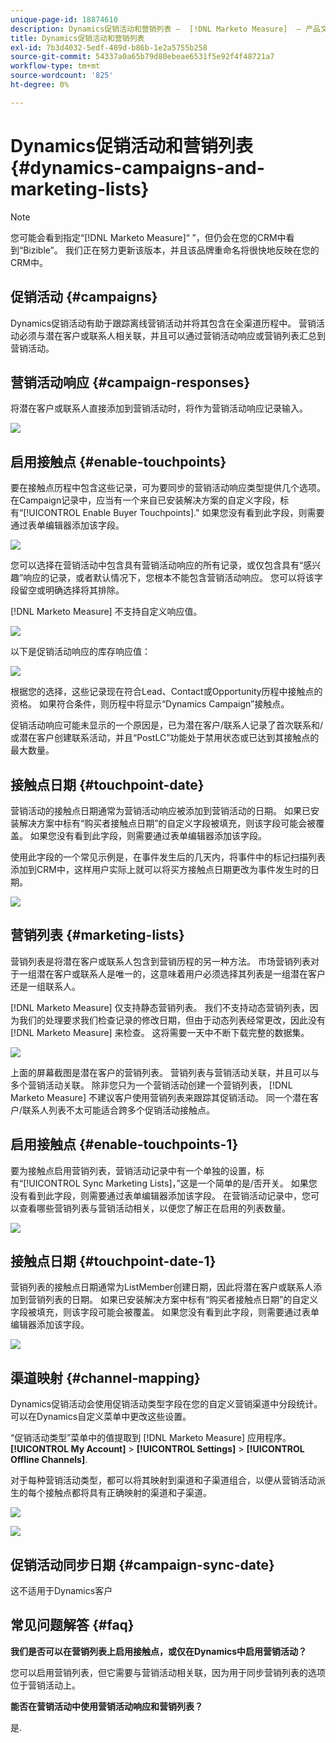 ```yaml
---
unique-page-id: 18874610
description: Dynamics促销活动和营销列表 —  [!DNL Marketo Measure]  — 产品文档
title: Dynamics促销活动和营销列表
exl-id: 7b3d4032-5edf-489d-b86b-1e2a5755b258
source-git-commit: 54337a0a65b79d80ebeae6531f5e92f4f48721a7
workflow-type: tm+mt
source-wordcount: '825'
ht-degree: 0%

---
```


# Dynamics促销活动和营销列表 {#dynamics-campaigns-and-marketing-lists}

>[!NOTE]
>
>您可能会看到指定“[!DNL Marketo Measure]“ ”，但仍会在您的CRM中看到“Bizible”。 我们正在努力更新该版本，并且该品牌重命名将很快地反映在您的CRM中。

## 促销活动 {#campaigns}

Dynamics促销活动有助于跟踪离线营销活动并将其包含在全渠道历程中。 营销活动必须与潜在客户或联系人相关联，并且可以通过营销活动响应或营销列表汇总到营销活动。

## 营销活动响应 {#campaign-responses}

将潜在客户或联系人直接添加到营销活动时，将作为营销活动响应记录输入。

![](assets/1.png)

## 启用接触点 {#enable-touchpoints}

要在接触点历程中包含这些记录，可为要同步的营销活动响应类型提供几个选项。 在Campaign记录中，应当有一个来自已安装解决方案的自定义字段，标有“[!UICONTROL Enable Buyer Touchpoints].&quot; 如果您没有看到此字段，则需要通过表单编辑器添加该字段。

![](assets/2.png)

您可以选择在营销活动中包含具有营销活动响应的所有记录，或仅包含具有“感兴趣”响应的记录，或者默认情况下，您根本不能包含营销活动响应。 您可以将该字段留空或明确选择将其排除。

[!DNL Marketo Measure] 不支持自定义响应值。

![](assets/3.png)

以下是促销活动响应的库存响应值：

![](assets/4.png)

根据您的选择，这些记录现在符合Lead、Contact或Opportunity历程中接触点的资格。 如果符合条件，则历程中将显示“Dynamics Campaign”接触点。

促销活动响应可能未显示的一个原因是，已为潜在客户/联系人记录了首次联系和/或潜在客户创建联系活动，并且“PostLC”功能处于禁用状态或已达到其接触点的最大数量。

## 接触点日期 {#touchpoint-date}

营销活动的接触点日期通常为营销活动响应被添加到营销活动的日期。 如果已安装解决方案中标有“购买者接触点日期”的自定义字段被填充，则该字段可能会被覆盖。 如果您没有看到此字段，则需要通过表单编辑器添加该字段。

使用此字段的一个常见示例是，在事件发生后的几天内，将事件中的标记扫描列表添加到CRM中，这样用户实际上就可以将买方接触点日期更改为事件发生时的日期。

![](assets/5.png)

## 营销列表 {#marketing-lists}

营销列表是将潜在客户或联系人包含到营销历程的另一种方法。 市场营销列表对于一组潜在客户或联系人是唯一的，这意味着用户必须选择其列表是一组潜在客户还是一组联系人。

[!DNL Marketo Measure] 仅支持静态营销列表。 我们不支持动态营销列表，因为我们的处理要求我们检查记录的修改日期，但由于动态列表经常更改，因此没有 [!DNL Marketo Measure] 来检查。 这将需要一天中不断下载完整的数据集。

![](assets/6.png)

上面的屏幕截图是潜在客户的营销列表。 营销列表与营销活动关联，并且可以与多个营销活动关联。 除非您只为一个营销活动创建一个营销列表， [!DNL Marketo Measure] 不建议客户使用营销列表来跟踪其促销活动。 同一个潜在客户/联系人列表不太可能适合跨多个促销活动接触点。

## 启用接触点 {#enable-touchpoints-1}

要为接触点启用营销列表，营销活动记录中有一个单独的设置，标有“[!UICONTROL Sync Marketing Lists]，”这是一个简单的是/否开关。 如果您没有看到此字段，则需要通过表单编辑器添加该字段。 在营销活动记录中，您可以查看哪些营销列表与营销活动相关，以便您了解正在启用的列表数量。

![](assets/7.png)

## 接触点日期 {#touchpoint-date-1}

营销列表的接触点日期通常为ListMember创建日期，因此将潜在客户或联系人添加到营销列表的日期。 如果已安装解决方案中标有“购买者接触点日期”的自定义字段被填充，则该字段可能会被覆盖。 如果您没有看到此字段，则需要通过表单编辑器添加该字段。

![](assets/8.png)

## 渠道映射 {#channel-mapping}

Dynamics促销活动会使用促销活动类型字段在您的自定义营销渠道中分段统计。 可以在Dynamics自定义菜单中更改这些设置。

“促销活动类型”菜单中的值提取到 [!DNL Marketo Measure] 应用程序。 **[!UICONTROL My Account]** > **[!UICONTROL Settings]** > **[!UICONTROL Offline Channels]**.

对于每种营销活动类型，都可以将其映射到渠道和子渠道组合，以便从营销活动派生的每个接触点都将具有正确映射的渠道和子渠道。

![](assets/9.png)

![](assets/10.png)

## 促销活动同步日期 {#campaign-sync-date}

这不适用于Dynamics客户

## 常见问题解答 {#faq}

**我们是否可以在营销列表上启用接触点，或仅在Dynamics中启用营销活动？**

您可以启用营销列表，但它需要与营销活动相关联，因为用于同步营销列表的选项位于营销活动上。

**能否在营销活动中使用营销活动响应和营销列表？**

是.

